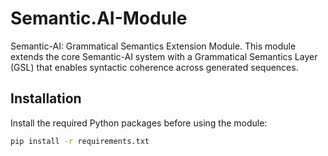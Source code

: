 # Semantic.AI-Module

Semantic-AI: Grammatical Semantics Extension Module. This module extends the core Semantic-AI system with a Grammatical Semantics Layer (GSL) that enables syntactic coherence across generated sequences.

## Installation

Install the required Python packages before using the module:

```bash
pip install -r requirements.txt
```
